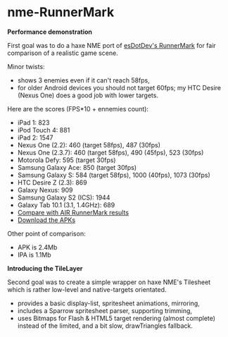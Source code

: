 nme-RunnerMark
==============

**Performance demonstration**

First goal was to do a haxe NME port of [esDotDev's RunnerMark][1] for fair comparison of a realistic game scene. 

Minor twists: 
- shows 3 enemies even if it can't reach 58fps,
- for older Android devices you should not target 60fps; my HTC Desire (Nexus One) does a good job with lower targets.

Here are the scores (FPS*10 + ennemies count):
 - iPad 1: 823
 - iPod Touch 4: 881
 - iPad 2: 1547
 - Nexus One (2.2): 460 (target 58fps), 487 (30fps)
 - Nexus One (2.3.7): 460 (target 58fps), 490 (45fps), 523 (30fps)
 - Motorola Defy: 595 (target 30fps)
 - Samsung Galaxy Ace: 850 (target 30fps)
 - Samsung Galaxy S: 584 (target 58fps), 1000 (40fps), 1073 (30fps)
 - HTC Desire Z (2.3): 869
 - Galaxy Nexus: 909
 - Samsung Galaxy S2 (ICS): 1944
 - Galaxy Tab 10.1 (3.1, 1.4GHz): 689
 - [Compare with AIR RunnerMark results][2]
 - [Download the APKs][3]

Other point of comparison:
 - APK is 2.4Mb
 - IPA is 1.1Mb


**Introducing the TileLayer**

Second goal was to create a simple wrapper on haxe NME's Tilesheet which is rather low-level and native-targets orientated. 

 - provides a basic display-list, spritesheet animations, mirroring,
 - includes a Sparrow spritesheet parser, supporting trimming,
 - uses Bitmaps for Flash & HTML5 target rendering (almost complete) instead of the limited, and a bit slow, drawTriangles fallback.

[1]:https://github.com/esDotDev/RunnerMark
[2]:https://github.com/esDotDev/RunnerMark/tree/master/results
[3]:https://github.com/elsassph/nme-runnermark/downloads